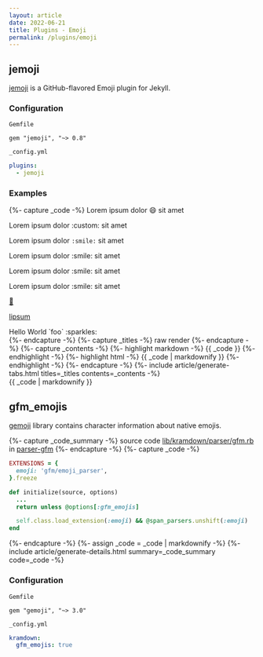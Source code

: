 ```yaml
---
layout: article
date: 2022-06-21
title: Plugins - Emoji
permalink: /plugins/emoji
---
```




<!-- more -->

## jemoji

[jemoji](https://github.com/jekyll/jemoji) is a GitHub-flavored Emoji plugin for Jekyll.

### Configuration

`Gemfile`

```
gem "jemoji", "~> 0.8"
```

`_config.yml`

```yml
plugins:
  - jemoji
```

### Examples

<!-- ===================================== -->
{%- capture _code -%}
Lorem ipsum dolor :smile: sit amet

Lorem ipsum dolor :custom: sit amet

Lorem ipsum dolor `:smile:` sit amet

Lorem ipsum dolor \:smile\: sit amet

Lorem ipsum dolor \:smile: sit amet

Lorem ipsum dolor :smile\: sit amet

[:tada:](/foo.html)

<a href="./foo:smile:bar.html">lipsum</a>

<div>
  Hello World `foo` :sparkles:
</div>
{%- endcapture -%}
<!-- ===================================== -->
{%- capture _titles -%}
raw
<!-- split title -->
render
{%- endcapture -%}
{%- capture _contents -%}
{%- highlight markdown -%}
{{ _code }}
{%- endhighlight -%}
<!-- split content -->
{%- highlight html -%}
{{ _code | markdownify }}
{%- endhighlight -%}
{%- endcapture -%}
{%- include article/generate-tabs.html titles=_titles contents=_contents -%}
<!-- ===================================== -->
<div class="info">
{{ _code | markdownify }}
</div>
<!-- ===================================== -->

## gfm_emojis

[gemoji](https://github.com/github/gemoji) library contains character information about native emojis.

<!-- ===================================== -->
{%- capture _code_summary -%}
source code <a href="https://github.com/kramdown/parser-gfm/blob/master/lib/kramdown/parser/gfm.rb">lib/kramdown/parser/gfm.rb</a> in <a href="https://github.com/kramdown/parser-gfm">parser-gfm</a>
{%- endcapture -%}
{%- capture _code -%}
```ruby
EXTENSIONS = {
  emoji: 'gfm/emoji_parser',
}.freeze

def initialize(source, options)
  ...
  return unless @options[:gfm_emojis]

  self.class.load_extension(:emoji) && @span_parsers.unshift(:emoji)
end
```
{%- endcapture -%}
{%- assign _code = _code | markdownify -%}
{%- include article/generate-details.html summary=_code_summary code=_code -%}
<!-- ===================================== -->

### Configuration

`Gemfile`

```text
gem "gemoji", "~> 3.0"
```

`_config.yml`

```yml
kramdown: 
  gfm_emojis: true
```
